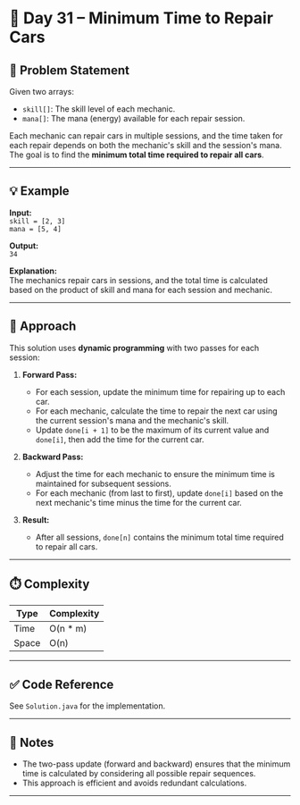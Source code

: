 # 🚗 Day 31 – Minimum Time to Repair Cars

## 🧩 Problem Statement

Given two arrays:
- `skill[]`: The skill level of each mechanic.
- `mana[]`: The mana (energy) available for each repair session.

Each mechanic can repair cars in multiple sessions, and the time taken for each repair depends on both the mechanic's skill and the session's mana.  
The goal is to find the **minimum total time required to repair all cars**.

---

## 💡 Example

**Input:**  
`skill = [2, 3]`  
`mana = [5, 4]`

**Output:**  
`34`

**Explanation:**  
The mechanics repair cars in sessions, and the total time is calculated based on the product of skill and mana for each session and mechanic.

---

## 🧠 Approach

This solution uses **dynamic programming** with two passes for each session:

1. **Forward Pass:**  
   - For each session, update the minimum time for repairing up to each car.
   - For each mechanic, calculate the time to repair the next car using the current session's mana and the mechanic's skill.
   - Update `done[i + 1]` to be the maximum of its current value and `done[i]`, then add the time for the current car.

2. **Backward Pass:**  
   - Adjust the time for each mechanic to ensure the minimum time is maintained for subsequent sessions.
   - For each mechanic (from last to first), update `done[i]` based on the next mechanic's time minus the time for the current car.

3. **Result:**  
   - After all sessions, `done[n]` contains the minimum total time required to repair all cars.

---

## ⏱️ Complexity

| Type | Complexity |
|------|------------|
| Time | O(n * m)   |
| Space| O(n)       |

---

## ✅ Code Reference

See `Solution.java` for the implementation.

---

## 📝 Notes

- The two-pass update (forward and backward) ensures that the minimum time is calculated by considering all possible repair sequences.
- This approach is efficient and avoids redundant calculations.

---